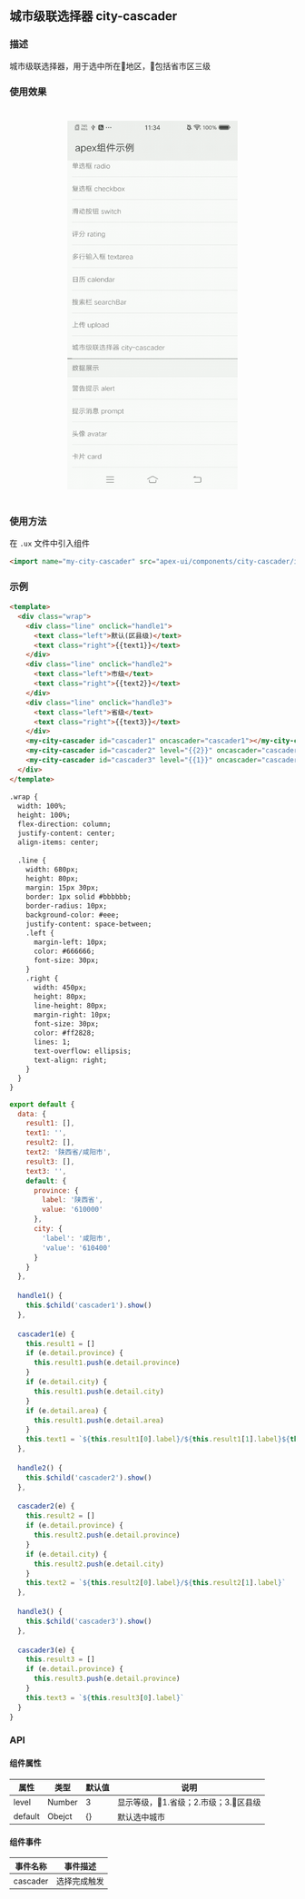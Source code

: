 ## 城市级联选择器 city-cascader

### 描述

城市级联选择器，用于选中所在地区，包括省市区三级

### 使用效果

<div style="text-align: center; margin: 40px; "><img src="../assets/city-cascader.gif" alt="dialog" style="width:300px" /></div>

### 使用方法

在 `.ux` 文件中引入组件

``` html
<import name="my-city-cascader" src="apex-ui/components/city-cascader/index"></import>
```

### 示例

``` html
<template>
  <div class="wrap">
    <div class="line" onclick="handle1">
      <text class="left">默认(区县级)</text>
      <text class="right">{{text1}}</text>
    </div>
    <div class="line" onclick="handle2">
      <text class="left">市级</text>
      <text class="right">{{text2}}</text>
    </div>
    <div class="line" onclick="handle3">
      <text class="left">省级</text>
      <text class="right">{{text3}}</text>
    </div>
    <my-city-cascader id="cascader1" oncascader="cascader1"></my-city-cascader>
    <my-city-cascader id="cascader2" level="{{2}}" oncascader="cascader2" default="{{default}}"></my-city-cascader>
    <my-city-cascader id="cascader3" level="{{1}}" oncascader="cascader3"></my-city-cascader>
  </div>
</template>
```

``` less
.wrap {
  width: 100%;
  height: 100%;
  flex-direction: column;
  justify-content: center;
  align-items: center;

  .line {
    width: 680px;
    height: 80px;
    margin: 15px 30px;
    border: 1px solid #bbbbbb;
    border-radius: 10px;
    background-color: #eee;
    justify-content: space-between;
    .left {
      margin-left: 10px;
      color: #666666;
      font-size: 30px;
    }
    .right {
      width: 450px;
      height: 80px;
      line-height: 80px;
      margin-right: 10px;
      font-size: 30px;
      color: #ff2828;
      lines: 1;
      text-overflow: ellipsis;
      text-align: right;
    }
  }
}
```

``` javascript
export default {
  data: {
    result1: [],
    text1: '',
    result2: [],
    text2: '陕西省/咸阳市',
    result3: [],
    text3: '',
    default: {
      province: {
        label: '陕西省',
        value: '610000'
      },
      city: {
        'label': '咸阳市',
        'value': '610400'
      }
    }
  },

  handle1() {
    this.$child('cascader1').show()
  },

  cascader1(e) {
    this.result1 = []
    if (e.detail.province) {
      this.result1.push(e.detail.province)
    }
    if (e.detail.city) {
      this.result1.push(e.detail.city)
    }
    if (e.detail.area) {
      this.result1.push(e.detail.area)
    }
    this.text1 = `${this.result1[0].label}/${this.result1[1].label}${this.result1[2].label?'/':''}${this.result1[2].label?this.result1[2].label:''}`
  },

  handle2() {
    this.$child('cascader2').show()
  },

  cascader2(e) {
    this.result2 = []
    if (e.detail.province) {
      this.result2.push(e.detail.province)
    }
    if (e.detail.city) {
      this.result2.push(e.detail.city)
    }
    this.text2 = `${this.result2[0].label}/${this.result2[1].label}`
  },

  handle3() {
    this.$child('cascader3').show()
  },

  cascader3(e) {
    this.result3 = []
    if (e.detail.province) {
      this.result3.push(e.detail.province)
    }
    this.text3 = `${this.result3[0].label}`
  }
}
```

### API

#### 组件属性

| 属性    | 类型    | 默认值 | 说明                            |
|-------- |--------|-------|------------------------------- |
| level   | Number | 3     | 显示等级，1.省级；2.市级；3.区县级  |
| default | Obejct | {}    | 默认选中城市                     |

#### 组件事件

| 事件名称  | 事件描述     |
| -------- | ----------- |
| cascader | 选择完成触发  |

